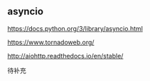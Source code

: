 ## asyncio 
https://docs.python.org/3/library/asyncio.html

https://www.tornadoweb.org/

http://aiohttp.readthedocs.io/en/stable/

待补充